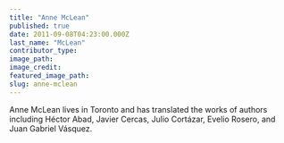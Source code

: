 ```yaml
---
title: "Anne McLean"
published: true
date: 2011-09-08T04:23:00.000Z
last_name: "McLean"
contributor_type:
image_path:
image_credit:
featured_image_path:
slug: anne-mclean
---
```


Anne McLean lives in Toronto and has translated the works of authors including Héctor Abad, Javier Cercas, Julio Cortázar, Evelio Rosero, and Juan Gabriel Vásquez.

